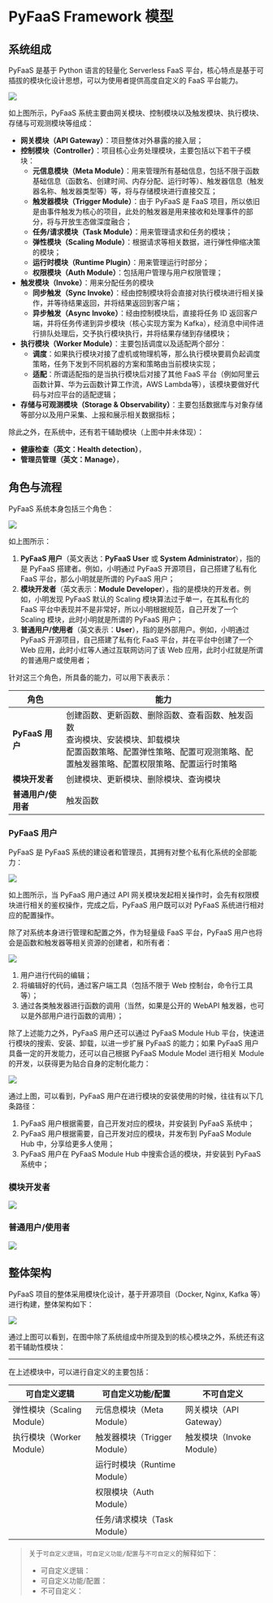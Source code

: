 # PyFaaS Framework 模型

## 系统组成

PyFaaS 是基于 Python 语言的轻量化 Serverless FaaS 平台，核心特点是基于可插拔的模块化设计思想，可以为使用者提供高度自定义的 FaaS 平台能力。

![](https://www.images.wiki/irxxw4lz8G9asAbCawz5.png)

如上图所示，PyFaaS 系统主要由网关模块、控制模块以及触发模块、执行模块、存储与可观测模块等组成：

- **网关模块（API Gateway）**：项目整体对外暴露的接入层；
- **控制模块（Controller）**：项目核心业务处理模块，主要包括以下若干子模块：
  - **元信息模块（Meta Module）**：用来管理所有基础信息，包括不限于函数基础信息（函数名、创建时间、内存分配、运行时等）、触发器信息（触发器名称、触发器类型等）等，将与存储模块进行直接交互；
  - **触发器模块（Trigger Module）**：由于 PyFaaS 是 FaaS 项目，所以依旧是由事件触发为核心的项目，此处的触发器是用来接收和处理事件的部分，将与开放生态做深度融合；
  - **任务/请求模块（Task Module）**：用来管理请求和任务的模块；
  - **弹性模块（Scaling Module）**：根据请求等相关数据，进行弹性伸缩决策的模块；
  - **运行时模块（Runtime Plugin）**：用来管理运行时部分；
  - **权限模块（Auth Module）**：包括用户管理与用户权限管理；
- **触发模块（Invoke）**：用来分配任务的模块
  - **同步触发（Sync Invoke）**：经由控制模块将会直接对执行模块进行相关操作，并等待结果返回，并将结果返回到客户端；
  - **异步触发（Async Invoke）**：经由控制模块后，直接将任务 ID 返回客户端，并将任务传递到异步模块（核心实现方案为 Kafka），经消息中间件进行排队处理后，交予执行模块执行，并将结果存储到存储模块；
- **执行模块（Worker Module）**：主要包括调度以及适配两个部分：
  - **调度**：如果执行模块对接了虚机或物理机等，那么执行模块要肩负起调度策略，任务下发到不同机器的方案和策略由当前模块实现；
  - **适配**：所谓适配指的是当执行模块后对接了其他 FaaS 平台（例如阿里云函数计算、华为云函数计算工作流，AWS Lambda等），该模块要做好代码与对应平台的适配逻辑；
- **存储与可观测模块（Storage & Observability）**：主要包括数据库与对象存储等部分以及用户采集、上报和展示相关数据指标；

除此之外，在系统中，还有若干辅助模块（上图中并未体现）：
- **健康检查（英文：Health detection）**，
- **管理员管理（英文：Manage）**，


## 角色与流程

PyFaaS 系统本身包括三个角色：

![](https://www.images.wiki/vAqhrlGzt6S9bwDAEZjd.png)

如上图所示：

1. **PyFaaS 用户**（英文表达：**PyFaaS User** 或 **System Administrator**），指的是 PyFaaS 搭建者。例如，小明通过 PyFaaS 开源项目，自己搭建了私有化 FaaS 平台，那么小明就是所谓的 PyFaaS 用户；
2. **模块开发者**（英文表示：**Module Developer**），指的是模块的开发者。例如，小明发现 PyFaaS 默认的 Scaling 模块算法过于单一，在其私有化的 FaaS 平台中表现并不是非常好，所以小明根据规范，自己开发了一个 Scaling 模块，此时小明就是所谓的 PyFaaS 用户；
3. **普通用户/使用者**（英文表示：**User**），指的是外部用户。例如，小明通过 PyFaaS 开源项目，自己搭建了私有化 FaaS 平台，并在平台中创建了一个 Web 应用，此时小红等人通过互联网访问了该 Web 应用，此时小红就是所谓的普通用户或使用者；

针对这三个角色，所具备的能力，可以用下表表示：

| 角色          | 能力                                                         |
| ------------ | ------------------------------------------------------------ |
| **PyFaaS 用户**  | 创建函数、更新函数、删除函数、查看函数、触发函数<br />查询模块、安装模块、卸载模块<br />配置函数策略、配置弹性策略、配置可观测策略、配置触发器策略、配置权限策略、配置运行时策略 |
| **模块开发者**   | 创建模块、更新模块、删除模块、查询模块                       |
| **普通用户/使用者**| 触发函数                                                     |

### PyFaaS 用户

PyFaaS 是 PyFaaS 系统的建设者和管理员，其拥有对整个私有化系统的全部能力：

![](https://www.images.wiki/t1F6eyxke9hethDxfxdf.png)

如上图所示，当 PyFaaS 用户通过 API 网关模块发起相关操作时，会先有权限模块进行相关的鉴权操作，完成之后，PyFaaS 用户既可以对 PyFaaS 系统进行相对应的配置操作。

除了对系统本身进行管理和配置之外，作为轻量级 FaaS 平台，PyFaaS 用户也将会是函数和触发器等相关资源的创建者，和所有者：

![](https://www.images.wiki/s3hBkyE2981ZC322F92c.png)

1. 用户进行代码的编辑；
2. 将编辑好的代码，通过客户端工具（包括不限于 Web 控制台，命令行工具等）；
3. 通过各类触发器进行函数的调用（当然，如果是公开的 WebAPI 触发器，也可以是外部用户进行函数的调用）；

除了上述能力之外，PyFaaS 用户还可以通过 PyFaaS Module Hub 平台，快速进行模块的搜索、安装、卸载，以进一步扩展 PyFaaS 的能力；如果 PyFaaS 用户具备一定的开发能力，还可以自己根据 PyFaaS Module Model 进行相关 Module 的开发，以获得更为贴合自身的定制化能力：

![](https://www.images.wiki/userpyfaasmodel.png)

通过上图，可以看到，PyFaaS 用户在进行模块的安装使用的时候，往往有以下几条路径：

1. PyFaaS 用户根据需要，自己开发对应的模块，并安装到 PyFaaS 系统中；
2. PyFaaS 用户根据需要，自己开发对应的模块，并发布到 PyFaaS Module Hub 中，分享给更多人使用；
3. PyFaaS 用户在 PyFaaS Module Hub 中搜索合适的模块，并安装到 PyFaaS 系统中；

### 模块开发者



![](https://www.images.wiki/37AyDhGA8FysCcS7dwj9.png)

### 普通用户/使用者

![](https://www.images.wiki/GxGvCAgEy4cfA45u6jGy.png)


## 整体架构

PyFaaS 项目的整体采用模块化设计，基于开源项目（Docker, Nginx, Kafka 等）进行构建，整体架构如下：

![](https://www.images.wiki/pyfaasframework.png)

通过上图可以看到，在图中除了系统组成中所提及到的核心模块之外，系统还有这若干辅助性模块：

-------------------






在上述模块中，可以进行自定义的主要包括：

| 可自定义逻辑               | 可自定义功能/配置             | 不可自定义               |
|----------------------|-----------------------|---------------------|
| 弹性模块（Scaling Module） | 元信息模块（Meta Module）    | 网关模块（API Gateway）   |
| 执行模块（Worker Module）  | 触发器模块（Trigger Module） | 触发模块（Invoke Module） |
|                      | 运行时模块（Runtime Module） |                     |
|                      | 权限模块（Auth Module）     |                     |
|                      | 任务/请求模块（Task Module）  |                     |

> 关于`可自定义逻辑`，`可自定义功能/配置`与`不可自定义`的解释如下：
>
> - 可自定义逻辑：
> - 可自定义功能/配置：
> - 不可自定义：